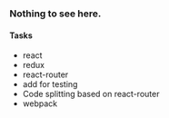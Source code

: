 ### Nothing to see here.

#### Tasks
- react
- redux
- react-router
- add for testing
- Code splitting based on react-router
- webpack
